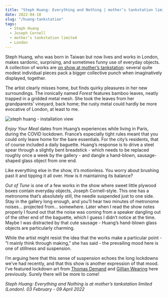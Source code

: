 ```yaml
---
title: "Steph Huang: Everything and Nothing | mother’s tankstation limited"
date: 2022-04-10
slug: "/huang-tankstation"
tags:
  - Steph Huang
  - Joseph Cornell
  - mother’s tankstation limited
  - London
---
```


Steph Huang, who was born in Taiwan but now lives and works in London, makes sardonic, surprising, and sometimes funny use of everyday objects. A collection of works are [on show at mother’s tankstation](http://www.motherstankstation.com/exhibition/everything-and-nothing/text/): several quite modest individual pieces pack a bigger collective punch when imaginatively displayed, together.

The artist clearly misses home, but finds quirky pleasures in her new surroundings. The ironically named *Forest* features bamboo leaves, neatly trapped in a gridded metal mesh. She took the leaves from her grandparents’ vineyard, back home; the rusty metal could hardly be more evocative of London, at least to me.

![steph huang - installation view](/huang-tankstation-1.jpeg)

*Enjoy Your Meal* dates from Huang’s experiences while living in Paris, during the COVID lockdown. France’s especially tight rules meant that you could only leave home for the bare essentials. For the city’s residents, that of course included a daily baguette. Huang’s response is to drive a steel spear through a slightly bent breadstick - which needs to be replaced roughly once a week by the gallery - and dangle a hand-blown, sausage-shaped glass object from one end. 

Like everything else in the show, it’s motionless. You worry about brushing past it and tipping it all over. How is it maintaining its balance?

*Out of Tune* is one of a few works in the show where sweet little plywood boxes contain everyday objects, Joseph Cornell-style. This one has a metronome that’s absolutely still, the needle suspended just to one side. Stay in the gallery long enough, and you’ll hear two minutes of metronome noises… projected from… somewhere. Later when I read the show notes properly I found out that the noise was coming from a speaker dangling out of the other end of the baguette, which I guess I didn’t notice at the time. Maybe I was distracted by that cute sausage - Huang’s hand-blown glass objects are particularly charming.

While the artist might resist the idea that the works make a particular point - “I mainly think through making,” she has said - the prevailing mood here is one of stillness and suspension.

I’m arguing here that this sense of suspension echoes the long lockdowns we’ve had recently, and that this show is another expression of that mood. I’ve featured lockdown art from [Thomas Demand](/demand-spruth-magers) and [Gillian Wearing](/wearing-paley) here previously. Surely there will be more to come!

*Steph Huang: Everything and Nothing is at mother’s tankstation limited (London). 03 February - 09 April 2022*
